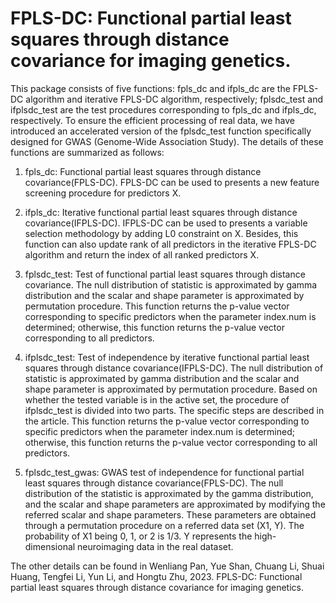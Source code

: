 # FPLS-DC: Functional partial least squares through distance covariance for imaging genetics. 
This package consists of five functions: fpls_dc and ifpls_dc are the FPLS-DC algorithm and iterative FPLS-DC algorithm, respectively; fplsdc_test and ifplsdc_test are the test procedures corresponding to fpls_dc and ifpls_dc, respectively. To ensure the efficient processing of real data, we have introduced an accelerated version of the fplsdc_test function specifically designed for GWAS (Genome-Wide Association Study). The details of these functions are summarized as follows:

1. fpls_dc: Functional partial least squares through distance covariance(FPLS-DC). FPLS-DC can be used to presents a new feature screening procedure for predictors X.

2. ifpls_dc: Iterative functional partial least squares through distance covariance(IFPLS-DC). IFPLS-DC can be used to presents a variable selection methodology by adding L0 constraint on X. Besides, this function can also update rank of all predictors in the iterative FPLS-DC algorithm and return the index of all ranked predictors X.

3. fplsdc_test: Test of functional partial least squares through distance covariance. The null distribution of statistic is approximated by gamma distribution and the scalar and shape parameter is approximated by permutation procedure. This function returns the p-value vector corresponding to specific predictors when the parameter index.num is determined; otherwise, this function returns the p-value vector corresponding to all predictors.

4. ifplsdc_test: Test of independence by iterative functional partial least squares through distance covariance(IFPLS-DC). The null distribution of statistic is approximated by gamma distribution and the scalar and shape parameter is approximated by permutation procedure. Based on whether the tested variable is in the active set, the procedure of ifplsdc_test is divided into two parts. The specific steps are described in the article. This function returns the p-value vector corresponding to specific predictors when the parameter index.num is determined; otherwise, this function returns the p-value vector corresponding to all predictors.

5. fplsdc_test_gwas: GWAS test of independence for functional partial least squares through distance covariance(FPLS-DC). The null distribution of the statistic is approximated by the gamma distribution, and the scalar and shape parameters are approximated by modifying the referred scalar and shape parameters. These parameters are obtained through a permutation procedure on a referred data set (X1, Y). The probability of X1 being 0, 1, or 2 is 1/3. Y represents the high-dimensional neuroimaging data in the real dataset.

The other details can be found in Wenliang Pan, Yue Shan, Chuang Li, Shuai Huang, Tengfei Li, Yun Li, and Hongtu Zhu, 2023. FPLS-DC: Functional partial least squares through distance covariance for imaging genetics.

